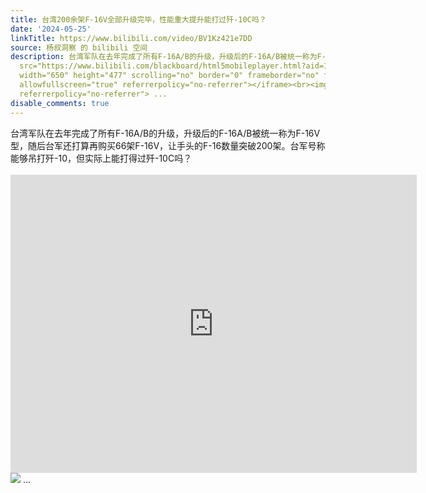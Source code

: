 ```yaml
---
title: 台湾200余架F-16V全部升级完毕，性能重大提升能打过歼-10C吗？
date: '2024-05-25'
linkTitle: https://www.bilibili.com/video/BV1Kz421e7DD
source: 杨叔洞察 的 bilibili 空间
description: 台湾军队在去年完成了所有F-16A/B的升级，升级后的F-16A/B被统一称为F-16V型，随后台军还打算再购买66架F-16V，让手头的F-16数量突破200架。台军号称能够吊打歼-10，但实际上能打得过歼-10C吗？<br><br><iframe
  src="https://www.bilibili.com/blackboard/html5mobileplayer.html?aid=1354945680&amp;high_quality=1&amp;autoplay=0"
  width="650" height="477" scrolling="no" border="0" frameborder="no" framespacing="0"
  allowfullscreen="true" referrerpolicy="no-referrer"></iframe><br><img src="http://i0.hdslb.com/bfs/archive/fac9b9d30a0afed7d15a5f3a0e1d673d7c0d38d8.jpg"
  referrerpolicy="no-referrer"> ...
disable_comments: true
---
```

台湾军队在去年完成了所有F-16A/B的升级，升级后的F-16A/B被统一称为F-16V型，随后台军还打算再购买66架F-16V，让手头的F-16数量突破200架。台军号称能够吊打歼-10，但实际上能打得过歼-10C吗？<br><br><iframe src="https://www.bilibili.com/blackboard/html5mobileplayer.html?aid=1354945680&amp;high_quality=1&amp;autoplay=0" width="650" height="477" scrolling="no" border="0" frameborder="no" framespacing="0" allowfullscreen="true" referrerpolicy="no-referrer"></iframe><br><img src="http://i0.hdslb.com/bfs/archive/fac9b9d30a0afed7d15a5f3a0e1d673d7c0d38d8.jpg" referrerpolicy="no-referrer"> ...